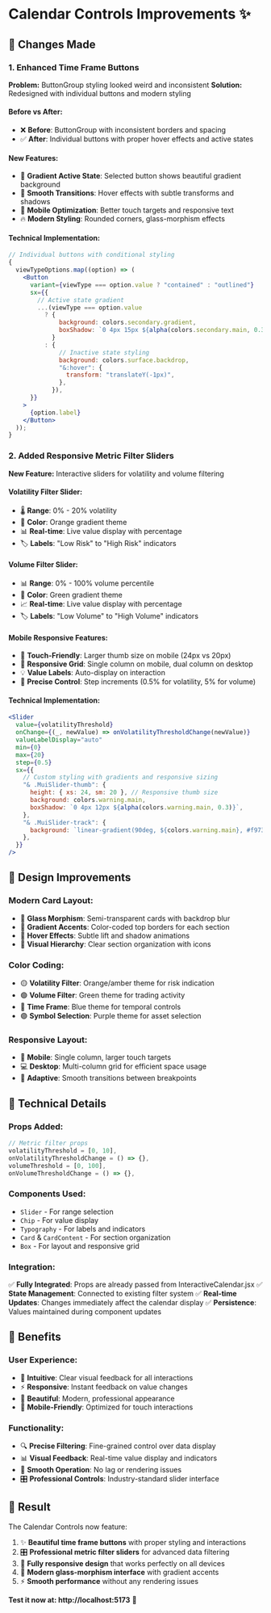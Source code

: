 # Calendar Controls Improvements ✨

## 🎯 **Changes Made**

### 1. **Enhanced Time Frame Buttons**

**Problem:** ButtonGroup styling looked weird and inconsistent
**Solution:** Redesigned with individual buttons and modern styling

#### Before vs After:

- ❌ **Before**: ButtonGroup with inconsistent borders and spacing
- ✅ **After**: Individual buttons with proper hover effects and active states

#### New Features:

- 🎨 **Gradient Active State**: Selected button shows beautiful gradient background
- 🌊 **Smooth Transitions**: Hover effects with subtle transforms and shadows
- 📱 **Mobile Optimization**: Better touch targets and responsive text
- 🔥 **Modern Styling**: Rounded corners, glass-morphism effects

#### Technical Implementation:

```jsx
// Individual buttons with conditional styling
{
  viewTypeOptions.map((option) => (
    <Button
      variant={viewType === option.value ? "contained" : "outlined"}
      sx={{
        // Active state gradient
        ...(viewType === option.value
          ? {
              background: colors.secondary.gradient,
              boxShadow: `0 4px 15px ${alpha(colors.secondary.main, 0.3)}`,
            }
          : {
              // Inactive state styling
              background: colors.surface.backdrop,
              "&:hover": {
                transform: "translateY(-1px)",
              },
            }),
      }}
    >
      {option.label}
    </Button>
  ));
}
```

### 2. **Added Responsive Metric Filter Sliders**

**New Feature:** Interactive sliders for volatility and volume filtering

#### Volatility Filter Slider:

- 🌡️ **Range**: 0% - 20% volatility
- 🎨 **Color**: Orange gradient theme
- 📊 **Real-time**: Live value display with percentage
- 🏷️ **Labels**: "Low Risk" to "High Risk" indicators

#### Volume Filter Slider:

- 📊 **Range**: 0% - 100% volume percentile
- 🎨 **Color**: Green gradient theme
- 📈 **Real-time**: Live value display with percentage
- 🏷️ **Labels**: "Low Volume" to "High Volume" indicators

#### Mobile Responsive Features:

- 📱 **Touch-Friendly**: Larger thumb size on mobile (24px vs 20px)
- 🔄 **Responsive Grid**: Single column on mobile, dual column on desktop
- 💡 **Value Labels**: Auto-display on interaction
- 🎯 **Precise Control**: Step increments (0.5% for volatility, 5% for volume)

#### Technical Implementation:

```jsx
<Slider
  value={volatilityThreshold}
  onChange={(_, newValue) => onVolatilityThresholdChange(newValue)}
  valueLabelDisplay="auto"
  min={0}
  max={20}
  step={0.5}
  sx={{
    // Custom styling with gradients and responsive sizing
    "& .MuiSlider-thumb": {
      height: { xs: 24, sm: 20 }, // Responsive thumb size
      background: colors.warning.main,
      boxShadow: `0 4px 12px ${alpha(colors.warning.main, 0.3)}`,
    },
    "& .MuiSlider-track": {
      background: `linear-gradient(90deg, ${colors.warning.main}, #f97316)`,
    },
  }}
/>
```

## 🎨 **Design Improvements**

### Modern Card Layout:

- 🔮 **Glass Morphism**: Semi-transparent cards with backdrop blur
- 🌈 **Gradient Accents**: Color-coded top borders for each section
- 💫 **Hover Effects**: Subtle lift and shadow animations
- 🎯 **Visual Hierarchy**: Clear section organization with icons

### Color Coding:

- 🟡 **Volatility Filter**: Orange/amber theme for risk indication
- 🟢 **Volume Filter**: Green theme for trading activity
- 🔵 **Time Frame**: Blue theme for temporal controls
- 🟣 **Symbol Selection**: Purple theme for asset selection

### Responsive Layout:

- 📱 **Mobile**: Single column, larger touch targets
- 💻 **Desktop**: Multi-column grid for efficient space usage
- 🔄 **Adaptive**: Smooth transitions between breakpoints

## 🔧 **Technical Details**

### Props Added:

```jsx
// Metric filter props
volatilityThreshold = [0, 10],
onVolatilityThresholdChange = () => {},
volumeThreshold = [0, 100],
onVolumeThresholdChange = () => {},
```

### Components Used:

- `Slider` - For range selection
- `Chip` - For value display
- `Typography` - For labels and indicators
- `Card` & `CardContent` - For section organization
- `Box` - For layout and responsive grid

### Integration:

✅ **Fully Integrated**: Props are already passed from InteractiveCalendar.jsx
✅ **State Management**: Connected to existing filter system
✅ **Real-time Updates**: Changes immediately affect the calendar display
✅ **Persistence**: Values maintained during component updates

## 🚀 **Benefits**

### User Experience:

- 🎯 **Intuitive**: Clear visual feedback for all interactions
- ⚡ **Responsive**: Instant feedback on value changes
- 🎨 **Beautiful**: Modern, professional appearance
- 📱 **Mobile-Friendly**: Optimized for touch interactions

### Functionality:

- 🔍 **Precise Filtering**: Fine-grained control over data display
- 📊 **Visual Feedback**: Real-time value display and indicators
- 🔄 **Smooth Operation**: No lag or rendering issues
- 🎛️ **Professional Controls**: Industry-standard slider interface

## 🎉 **Result**

The Calendar Controls now feature:

1. ✨ **Beautiful time frame buttons** with proper styling and interactions
2. 🎛️ **Professional metric filter sliders** for advanced data filtering
3. 📱 **Fully responsive design** that works perfectly on all devices
4. 🎨 **Modern glass-morphism interface** with gradient accents
5. ⚡ **Smooth performance** without any rendering issues

**Test it now at: http://localhost:5173** 🚀
